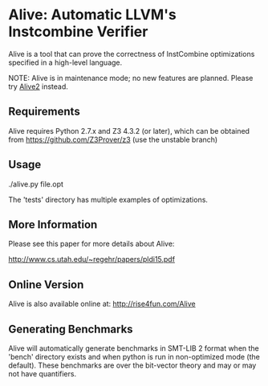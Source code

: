Alive: Automatic LLVM's Instcombine Verifier
============================================

Alive is a tool that can prove the correctness of InstCombine optimizations
specified in a high-level language.

NOTE: Alive is in maintenance mode; no new features are planned. Please try
[Alive2](https://github.com/AliveToolkit/alive2) instead.


Requirements
------------
Alive requires Python 2.7.x and Z3 4.3.2 (or later), which can be obtained
from https://github.com/Z3Prover/z3  (use the unstable branch)


Usage
-----
  ./alive.py file.opt

The 'tests' directory has multiple examples of optimizations.


More Information
----------------
Please see this paper for more details about Alive:

  http://www.cs.utah.edu/~regehr/papers/pldi15.pdf


Online Version
--------------
Alive is also available online at: http://rise4fun.com/Alive


Generating Benchmarks
---------------------
Alive will automatically generate benchmarks in SMT-LIB 2 format when the
'bench' directory exists and when python is run in non-optimized mode (the
default).
These benchmarks are over the bit-vector theory and may or may not have
quantifiers.
